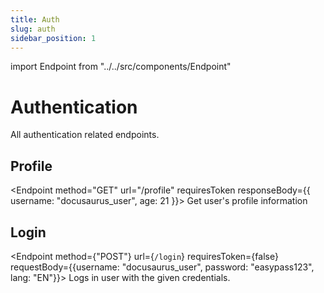```yaml
---
title: Auth
slug: auth
sidebar_position: 1
---
```


import Endpoint from "../../src/components/Endpoint"

# Authentication

All authentication related endpoints.

## Profile

<Endpoint method="GET" url="/profile" requiresToken
responseBody={{
    username: "docusaurus_user",
    age: 21
}}>
Get user's profile information
</Endpoint>

## Login

<Endpoint method={"POST"} url={`/login`} requiresToken={false} requestBody={{username: "docusaurus_user", password: "easypass123", lang: "EN"}}>
Logs in user with the given credentials.
</Endpoint>
